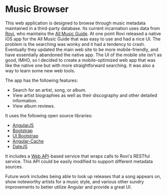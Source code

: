 Music Browser
============
This web application is designed to browse through music metadata maintained in a third-party database. Its current incarnation uses data from [Rovi](http://www.rovicorp.com), who maintains the [All Music Guide](http://www.allmusic.com). At one point Rovi released a native iOS app for the All Music Guide that was easy to use and had a nice UI. The problem is the searching was wonky and it had a tendency to crash. Eventually they updated the main web site to be more mobile-friendly, and have essentially abandoned the native app. The UI of the mobile site isn't as good, IMHO, so I decided to create a mobile-optimized web app that was like the native one but with more straightforward searching. It was also a way to learn some new web tools.

The app has the following features:

* Search for an artist, song, or album.
* View artist biographies as well as their discography and other detailed information.
* View album reviews.

It uses the following open source libraries:

* [AngularJS](http://angularjs.org)
* [Bootstrap](http://getbootstrap.com)
* [UI Bootstrap](http://angular-ui.github.io/bootstrap/)
* [Angular-Cache](http://github.com/jmdobry/angular-cache)
* [DateJS](http://www.datejs.com)

It includes a [Web API](http://www.asp.net/web-api)-based service that wraps calls to Rovi's RESTful service. This API could be easily modified to support different metadata sources.

Future work includes being able to look up releases that a song appears on, show noteworthy artists for a music style, and various other sundry improvements to better utilize Angular and provide a great UI.
